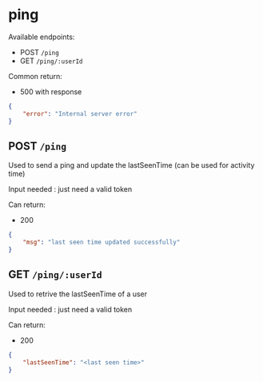 # ping

Available endpoints:
- POST `/ping`
- GET `/ping/:userId`

Common return:
- 500 with response 
```json
{
    "error": "Internal server error"
}
```

## POST `/ping`

Used to send a ping and update the lastSeenTime (can be used for activity time)

Input needed : just need a valid token

Can return:
- 200
```json
{
    "msg": "last seen time updated successfully"
}
```

## GET `/ping/:userId`

Used to retrive the lastSeenTime of a user

Input needed : just need a valid token

Can return:
- 200
```json
{
    "lastSeenTime": "<last seen time>"
}
```
